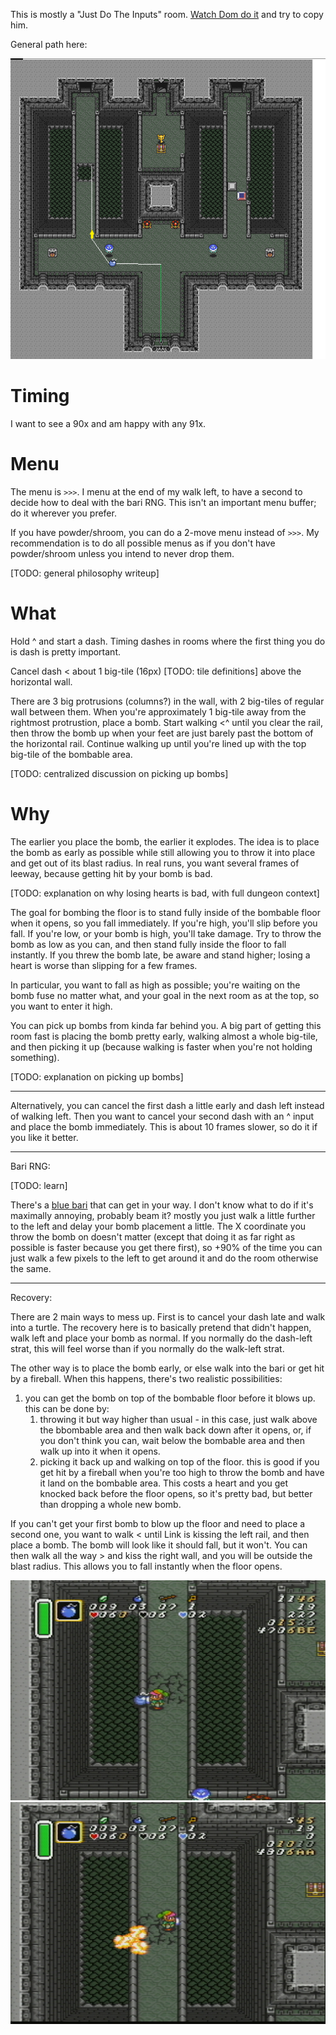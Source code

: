 This is mostly a "Just Do The Inputs" room. [Watch Dom do it](https://api.strats.alttp.run/media/roomtimes/DomTurchi_junction-2.mp4) and try to copy him.

General path here:

![junction2_path](junction2.png)


# Timing

I want to see a 90x and am happy with any 91x.

# Menu

The menu is `>>>`.  I menu at the end of my walk left, to have a second to decide how to deal with the bari RNG. This isn't an important menu buffer; do it wherever you prefer.

If you have powder/shroom, you can do a 2-move menu instead of `>>>`. My recommendation is to do all possible menus as if you don't have powder/shroom unless you intend to never drop them.

[TODO: general philosophy writeup]


# What

Hold ^ and start a dash. Timing dashes in rooms where the first thing you do is dash is pretty important.

Cancel dash < about 1 big-tile (16px) [TODO: tile definitions] above the horizontal wall. 

There are 3 big protrusions (columns?) in the wall, with 2 big-tiles of regular wall between them. When you're approximately 1 big-tile away from the rightmost protrustion, place a bomb. Start walking <^ until you clear the rail, then throw the bomb up when your feet are just barely past the bottom of the horizontal rail. Continue walking up until you're lined up with the top big-tile of the bombable area.

[TODO: centralized discussion on picking up bombs]

# Why

The earlier you place the bomb, the earlier it explodes. The idea is to place the bomb as early as possible while still allowing you to throw it into place and get out of its blast radius. In real runs, you want several frames of leeway, because getting hit by your bomb is bad.

[TODO: explanation on why losing hearts is bad, with full dungeon context]

The goal for bombing the floor is to stand fully inside of the bombable floor when it opens, so you fall immediately. If you're high, you'll slip before you fall. If you're low, or your bomb is high, you'll take damage. Try to throw the bomb as low as you can, and then stand fully inside the floor to fall instantly. If you threw the bomb late, be aware and stand higher; losing a heart is worse than slipping for a few frames.

In particular, you want to fall as high as possible; you're waiting on the bomb fuse no matter what, and your goal in the next room as at the top, so you want to enter it high.

You can pick up bombs from kinda far behind you. A big part of getting this room fast is placing the bomb pretty early, walking almost a whole big-tile, and then picking it up (because walking is faster when you're not holding something).

[TODO: explanation on picking up bombs]

-----

Alternatively, you can cancel the first dash a little early and dash left instead of walking left. Then you want to cancel your second dash with an ^ input and place the bomb immediately. This is about 10 frames slower, so do it if you like it better.

-----

Bari RNG:

[TODO: learn]

There's a [blue bari](../../enemies/blue_bari.md) that can get in your way. I don't know what to do if it's maximally annoying, probably beam it? mostly you just walk a little further to the left and delay your bomb placement a little. The X coordinate you throw the bomb on doesn't matter (except that doing it as far right as possible is faster because you get there first), so +90% of the time you can just walk a few pixels to the left to get around it and do the room otherwise the same.

-----

Recovery:

There are 2 main ways to mess up. First is to cancel your dash late and walk into a turtle. The recovery here is to basically pretend that didn't happen, walk left and place your bomb as normal. If you normally do the dash-left strat, this will feel worse than if you normally do the walk-left strat.

The other way is to  place the bomb early, or else walk into the bari or get hit by a fireball. When this happens, there's two realistic possibilities:

1. you can get the bomb on top of the bombable floor before it blows up. this can be done by:
    1. throwing it but way higher than usual - in this case, just walk above the bbombable area and then walk back down after it opens, or, if you don't think you can, wait below the bombable area and then walk up into it when it opens.
    1. picking it back up and walking on top of the floor. this is good if you get hit by a fireball when you're too high to throw the bomb and have it land on the bombable area. This costs a heart and you get knocked back before the floor opens, so it's pretty bad, but better than dropping a whole new bomb.

If you can't get your first bomb to blow up the floor and need to place a second one, you want to walk < until Link is kissing the left rail, and then place a bomb. The bomb will look like it should fall, but it won't. You can then walk all the way > and kiss the right wall, and you will be outside the blast radius. This allows you to fall instantly when the floor opens. 

![junction2_recovery_1.png](junction2_recovery_1.png)
![junction2_recovery_2.png](junction2_recovery_2.png)
